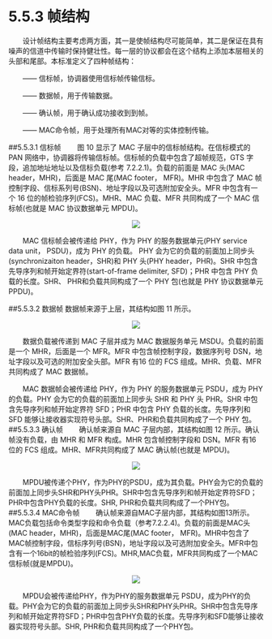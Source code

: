 # 5.5.3 帧结构

　　设计帧结构主要考虑两方面，其一是使帧结构尽可能简单，其二是保证在具有噪声的信道中传输时保持健壮性。每一层的协议都会在这个结构上添加本层相关的头部和尾部。本标准定义了四种帧结构：
  
　　—— 信标帧，协调器使用信标帧传输信标。
  
　　—— 数据帧，用于传输数据。
  
　　—— 确认帧，用于确认成功接收到到帧。
  
　　—— MAC命令帧，用于处理所有MAC对等的实体控制传输。
  
##5.5.3.1 信标帧
　　图 10 显示了 MAC 子层中的信标帧结构。在信标模式的 PAN 网络中，协调器将传输信标帧。信标帧的负载中包含了超帧规范，GTS 字段，追加地址地址以及信标负载(参考 7.2.2.1)。负载的前面是 MAC 头(MAC header，MHR)，后面是 MAC 尾(MAC footer， MFR)。MHR 中包含了 MAC 帧控制字段、信标系列号(BSN)、地址字段以及可选附加安全头。MFR 中包含有一个 16 位的帧检验序列(FCS)。MHR、MAC 负载、MFR 共同构成了一个 MAC 信标帧(也就是 MAC 协议数据单元 MPDU)。
  
<center><img src="http://img.blog.csdn.net/20160529163302107"/></center>

　　MAC 信标帧会被传递给 PHY，作为 PHY 的服务数据单元(PHY service data unit， PSDU)，成为 PHY 的负载。 PHY 会为它的负载的前面加上同步头(synchronizaiton header，SHR)和 PHY 头(PHY header，PHR)。SHR 中包含先导序列和帧开始定界符(start-of-frame delimiter, SFD)；PHR 中包含 PHY 负载的长度。SHR、 PHR和负载共同构成了一个 PHY 包(也就是 PHY 协议数据单元 PPDU)。
  
##5.5.3.2 数据帧
数据帧来源于上层，其结构如图 11 所示。

<center><img src="http://img.blog.csdn.net/20160529165335932"/></center>

　　数据负载被传递到 MAC 子层并成为 MAC 数据服务单元 MSDU。负载的前面是一个 MHR，后面是一个 MFR。MFR 中包含帧控制字段，数据序列号 DSN，地址字段以及可选的附加安全头部。MFR 有16 位的 FCS 组成。MHR、负载、MFR 共同构成了 MAC 数据帧。
  
　　MAC 数据帧会被传递给 PHY，作为 PHY 的服务数据单元 PSDU，成为 PHY 的负载。PHY 会为它的负载的前面加上同步头 SHR 和 PHY 头 PHR。SHR 中包含先导序列和帧开始定界符 SFD；PHR 中包含 PHY 负载的长度。先导序列和 SFD 能够让接收器实现符号头部。SHR、PHR和负载共同构成了一个 PHY 包。
##5.5.3.3 确认帧
　　确认帧来源自 MAC 子层内部，其结构如图 12 所示。确认帧没有负载，由 MHR 和 MFR 构成。MHR 包含帧控制字段和 DSN。MFR 有16 位的 FCS 组成。MHR、MFR共同构成了 MAC 确认帧(也就是 MPDU)。

<center><img src="http://img.blog.csdn.net/20160529170123864"/></center>

　　MPDU被传递个PHY，作为PHY的PSDU，成为其负载。PHY会为它的负载的前面加上同步头SHR和PHY头PHR。SHR中包含先导序列和帧开始定界符SFD；PHR中包含PHY负载的长度。SHR, PHR和负载共同构成了一个PHY包。
##5.5.3.4 MAC命令帧
　　确认帧来源自MAC子层内部，其结构如图13所示。MAC负载包括命令类型字段和命令负载（参考7.2.2.4)。负载的前面是MAC头(MAC header，MHR)，后面是MAC尾(MAC footer， MFR)。MHR中包含了MAC帧控制字段，信标序列号(BSN)，地址字段以及可选附加安全头。MFR中包含有一个16bit的帧检验序列(FCS)。MHR,MAC负载，MFR共同构成了一个MAC信标帧(就是MPDU)。

<center><img src="http://img.blog.csdn.net/20160529170617857"/></center>

　　MPDU会被传递给PHY，作为PHY的服务数据单元 PSDU，成为PHY的负载。PHY会为它的负载的前面加上同步头SHR和PHY头PHR。SHR中包含先导序列和帧开始定界符SFD；PHR中包含PHY负载的长度。先导序列和SFD能够让接收器实现符号头部。SHR, PHR和负载共同构成了一个PHY包。

